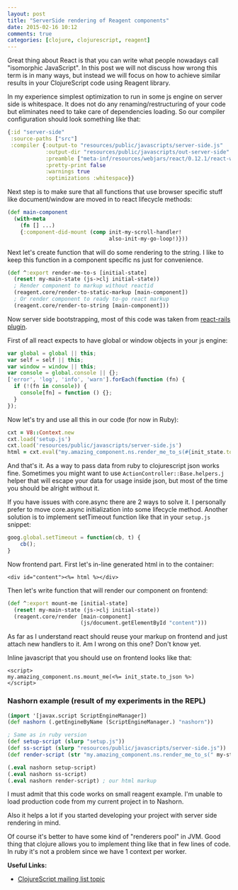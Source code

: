```yaml
---
layout: post
title: "ServerSide rendering of Reagent components"
date: 2015-02-16 10:12
comments: true
categories: [clojure, clojurescript, reagent]
---
```


Great thing about React is that you can write what people nowadays call "isomorphic JavaScript".
In this post we will not discuss how wrong this term is in many ways,
but instead we will focus on how to achieve similar results in your ClojureScript code using Reagent library.

<!--more-->

In my experience simplest optimization to run in some js engine on server side is whitespace.
It does not do any renaming/restructuring of your code but eliminates need to take care of dependencies loading.
So our compiler configuration should look something like that:

```clojure
{:id "server-side"
 :source-paths ["src"]
 :compiler {:output-to "resources/public/javascripts/server-side.js"
            :output-dir "resources/public/javascripts/out-server-side"
            :preamble ["meta-inf/resources/webjars/react/0.12.1/react-with-addons.min.js"]
            :pretty-print false
            :warnings true
            :optimizations :whitespace}}
```

Next step is to make sure that all functions that use browser specific stuff like document/window are moved in to react lifecycle methods:

```clojure
(def main-component
  (with-meta
    (fn [] ...)
    {:component-did-mount (comp init-my-scroll-handler!
                                also-init-my-go-loop!)}))
```

Next let's create function that will do some rendering to the string.
I like to keep this function in a component specific ns just for convenience.

```clojure
(def ^:export render-me-to-s [initial-state]
  (reset! my-main-state (js->clj initial-state))
  ; Render component to markup without reactid
  (reagent.core/render-to-static-markup [main-component])
  ; Or render component to ready to-go react markup
  (reagent.core/render-to-string [main-component]))
```

Now server side bootstrapping, most of this code was taken from [react-rails plugin](https://github.com/reactjs/react-rails).

First of all react expects to have global or window objects in your js engine:

```javascript setup.js
var global = global || this;
var self = self || this;
var window = window || this;
var console = global.console || {};
['error', 'log', 'info', 'warn'].forEach(function (fn) {
  if (!(fn in console)) {
    console[fn] = function () {};
  }
});
```

Now let's try and use all this in our code (for now in Ruby):

```ruby
cxt = V8::Context.new
cxt.load('setup.js')
cxt.load('resources/public/javascripts/server-side.js')
html = cxt.eval("my.amazing_component.ns.render_me_to_s(#{init_state.to_json})")
```

And that's it. As a way to pass data from ruby to clojurescript json works fine.
Sometimes you might want to use `ActionController::Base.helpers.j` helper that will
escape your data for usage inside json, but most of the time you should be alright without it.

If you have issues with core.async there are 2 ways to solve it.
I personally prefer to move core.async initialization into some lifecycle method.
Another solution is to implement setTimeout function like that in your `setup.js` snippet:

```javascript
goog.global.setTimeout = function(cb, t) {
    cb();
}
```

Now frontend part. First let's in-line generated html in to the container:

```erb
<div id="content"><%= html %></div>
```

Then let's write function that will render our component on frontend:

```clojure
(def ^:export mount-me [initial-state]
  (reset! my-main-state (js->clj initial-state))
  (reagent.core/render [main-component]
                       (js/document.getElementById "content")))
```

As far as I understand react should reuse your markup on frontend and just attach new handlers to it.
Am I wrong on this one? Don't know yet.

Inline javascript that you should use on frontend looks like that:

```erb
<script>
my.amazing_component.ns.mount_me(<%= init_state.to_json %>)
</script>
```

### Nashorn example (result of my experiments in the REPL)

```clojure
(import '[javax.script ScriptEngineManager])
(def nashorn (.getEngineByName (ScriptEngineManager.) "nashorn"))

; Same as in ruby version
(def setup-script (slurp "setup.js"))
(def ss-script (slurp "resources/public/javascripts/server-side.js"))
(def render-script (str "my.amazing_component.ns.render_me_to_s(" my-state-json-string ");"))

(.eval nashorn setup-script)
(.eval nashorn ss-script)
(.eval nashorn render-script) ; our html markup
```

I must admit that this code works on small reagent example.
I'm unable to load production code from my current project in to Nashorn.

Also it helps a lot if you started developing your project with server side rendering in mind.

Of course it's better to have some kind of "renderers pool" in JVM.
Good thing that clojure allows you to implement thing like that in few lines of code.
In ruby it's not a problem since we have 1 context per worker.

**Useful Links:**

* [ClojureScript mailing list topic](https://groups.google.com/forum/#!topic/clojurescript/IIjUxnl4Zbw)
